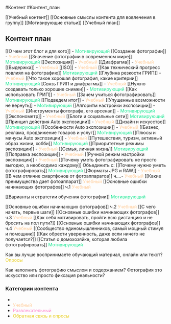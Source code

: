 #Контент #Контент_план 

[[Учебный контент]]
[[Основные смыслы контента для вовлечения в группу]]
[[Мотивирующие статьи]]
[[Учебный план]]

## Контент план

[[О чем этот блог и для кого]] - <span style='color:#1ae893'>Мотивирующий</span>
[[Создание фотографии]] - <span style='color:#ffcc99'>Учебный</span>
[[Значение фотографии в современном мире]] <span style='color:#1ae893'>Мотивирующий</span>
[[Экспозиция]] - <span style='color:#ffcc99'>Учебный</span>
[[Диафрагма]] - <span style='color:#ffcc99'>Учебный</span>
[[Выдержка]] - <span style='color:#ffcc99'>Учебный</span>
[[ISO]] - <span style='color:#ffcc99'>Учебный</span>
[[Как технический прогресс повлиял на фотографию]] <span style='color:#1ae893'>Мотивирующий</span>
[[Глубина резкости ГРИП]] - <span style='color:#ffcc99'>Учебный</span>
[[Что такое хорошая фотография, какие критерии]] <span style='color:#1ae893'>Мотивирующий</span>
[Связь ГРИП и диафрагмы]] - <span style='color:#ffcc99'>Учебный</span>
[[Нужно создавать только хорошие снимки]]  - <span style='color:#1ae893'>Мотивирующий</span>
[[Как использовать ГРИП]] - <span style='color:#ffcc99'>Учебный</span>
[[Зачем учиться фотографировать]] <span style='color:#1ae893'>Мотивирующий</span>
[[Подведем итог]] - <span style='color:#ffcc99'>Учебный</span>
[[Упущенные возможности не вернуть]] - <span style='color:#1ae893'>Мотивирующий</span>
[[Алгоритм настройки экспозиции]] - <span style='color:#ffcc99'>Учебный</span>
[[Инструменты фотографа, его арсенал]] - <span style='color:#1ae893'>Мотивирующий</span>
[[Экспонометр]] - <span style='color:#ffcc99'>Учебный</span>
[[Блоги и социальные сети]] <span style='color:#1ae893'>Мотивирующий</span>
[[Принцип действия Auto экспозиции]] - <span style='color:#ffcc99'>Учебный</span>
[[Дизайн и искусство]] <span style='color:#1ae893'>Мотивирующий</span>
[[Особенности Auto экспозиции]] - <span style='color:#ffcc99'>Учебный</span>
[[Бизнес, реклама, продвижение товаров и услуг]]  <span style='color:#1ae893'>Мотивирующий</span>
[[Плюсы и минусы Auto экспозиции]] - <span style='color:#ffcc99'>Учебный</span>
[[Путешествия, туризм, активный образ жизни, хобби]] <span style='color:#1ae893'>Мотивирующий</span>
[[Приоритетные режимы экспозиции]] - <span style='color:#ffcc99'>Учебный</span>
[[Семья, личная жизнь]] <span style='color:#1ae893'>Мотивирующий</span>
[[Поправка экспозиции]] - <span style='color:#ffcc99'>Учебный</span>
[[Ручной режим настройки экспозиции]] - <span style='color:#ffcc99'>Учебный</span>
[[Почему уметь фотографировать не просто выгодно, а необходимо каждому]] Объединить с:
[[Почему нужно уметь фотографировать]]  <span style='color:#1ae893'>Мотивирующий</span>
[[Форматы JPG и RAW]] - <span style='color:#ffcc99'>Учебный</span>
[[В чем отличие смартфонов от фотоаппаратов]]  ч....- <span style='color:#ffcc99'>Учебный</span>
[[Какие преимущества дает фотоаппарат]] <span style='color:#ffcc99'>Учебный</span>
[[Основные ошибки начинающих фотографов]] ч.1 <span style='color:#ffcc99'>Учебный</span>

[[Варианты и стратегии обучения фотографии]] <span style='color:#1ae893'>Мотивирующий</span>

[[Основные ошибки начинающих фотографов]] ч.2 <span style='color:#ffcc99'>Учебный</span>
[[С чего начать, первые шаги]] 
[[Основные ошибки начинающих фотографов]] ч.3 <span style='color:#ffcc99'>Учебный</span>
[[Как себя мотивировать, пройти всю дистанцию и не бросить на пол пути?]]
[[Основные ошибки начинающих фотографов]] ч.4 <span style='color:#ffcc99'>Учебный</span>
[[Сообщество единомышленников, самый мощный стимул и помощник]] 
[[Как обрести уверенность, даже если ничего не получается?]]
[[Статья о домохозяйке, которая любила фотографировать]] <span style='color:#1ae893'>Мотивирующий</span>



Как вы лучше воспринимаете обучающий материал, онлайн или текст? <span style='color:#e8cd1a'>Опросы</span>


Как наполнить фотографию смыслом и содержанием?
Фотография это искусство или просто фиксация реальности?
### Категории контента
- 
- <span style='color:#ffcc99'>Учебный</span>
- <span style='color:#ff88cc'>Развлекательный</span>
- <span style='color:#e8cd1a'>Обратная связь и опросы</span>
